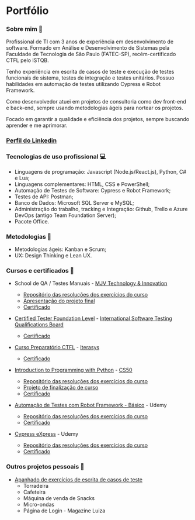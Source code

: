 # Portfólio

### Sobre mim 👋
Profissional de TI com 3 anos de experiência em desenvolvimento de software. 
Formado em Análise e Desenvolvimento de Sistemas pela Faculdade de Tecnologia de São Paulo (FATEC-SP), recém-certificado CTFL pelo ISTQB. 

Tenho experiência em escrita de casos de teste e execução de testes funcionais de sistema, testes de integração e testes unitários. Possuo habilidades em automação de testes utilizando Cypress e Robot Framework.

Como desenvolvedor atuei em projetos de consultoria como dev front-end e back-end, sempre usando metodologias ágeis para nortear os projetos. 

Focado em garantir a qualidade e eficiência dos projetos, sempre buscando aprender e me aprimorar.

### [Perfil do Linkedin](https://www.linkedin.com/in/thyago-augusto)

### Tecnologias de uso profissional 💻
 * Linguagens de programação: Javascript (Node.js/React.js), Python, C# e Lua;
 * Linguagens complementares: HTML, CSS e PowerShell;
 * Automação de Testes de Software: Cypress e Robot Framework;
 * Testes de API: Postman;
 * Banco de Dados: Microsoft SQL Server e MySQL;
 * Administração do trabalho, tracking e Integração: Github, Trello e Azure DevOps (antigo Team Foundation Server);
 * Pacote Office.

### Metodologias 📁
 * Metodologias ágeis: Kanban e Scrum;
 * UX: Design Thinking e Lean UX.

### Cursos e certificados 📓
 * School de QA / Testes Manuais - [MJV Technology & Innovation](https://www.mjvinnovation.com/pt-br/)
    * [Repositório das resoluções dos exercícios do curso](https://drive.google.com/drive/folders/1B95TjsZy1PxYg-9-wFWVTt-KOAHDdNgq?usp=sharing)
    * [Apresentação do projeto final](https://gamma.app/docs/Apresentacao-Projeto-Final--4c1tsmi58jp5vzk?mode=doc)
    * [Certificado](https://www.linkedin.com/in/thyago-augusto/details/certifications/1722889353968/single-media-viewer/?profileId=ACoAABifiOIBZsPrEpTxbc96ez3lekhynESkLPY)

* [Certified Tester Foundation Level](https://www.istqb.org/certifications/certified-tester-foundation-level) - [International Software Testing Qualifications Board](https://www.istqb.org/)
    * [Certificado](https://www.credly.com/badges/f2729948-b129-4e5e-abbe-f7f3d8e5933a/public_url)

* [Curso Preparatório CTFL](https://iterasys.com.br/pt/ctfl) - [Iterasys](https://iterasys.com.br/pt)
    * [Certificado](https://iterasys.com/pluginfile.php?file=%2F1%2Ftool_certificate%2Fissues%2F1720029531%2F4029456356TA.pdf)

* [Introduction to Programming with Python](https://cs50.harvard.edu/python/2022/) - [CS50](https://www.edx.org/cs50)
    * [Repositório das resoluções dos exercícios do curso](https://github.com/Thyagof/python_studies)
    * [Projeto de finalização de curso](https://youtu.be/dXyVjyo1i3o)
    * [Certificado](https://www.linkedin.com/in/thyago-augusto/details/certifications/1720896173964/single-media-viewer/?type=DOCUMENT&profileId=ACoAABifiOIBZsPrEpTxbc96ez3lekhynESkLPY)

* [Automação de Testes com Robot Framework - Básico](https://www.udemy.com/course/automacao-de-testes-com-robot-framework-basico/) - Udemy
    * [Repositório das resoluções dos exercícios do curso](https://github.com/Thyagof/aprendendo-robot)
    * [Certificado](https://www.udemy.com/certificate/UC-a20bc640-93c5-41e5-91de-dd28410cbc56/)

* [Cypress eXpress](https://www.udemy.com/course/cypress-express/) - Udemy
    * [Repositório das resoluções dos exercícios do curso](https://github.com/Thyagof/cypress_studies)
    * [Certificado](https://www.udemy.com/certificate/UC-91adc26a-3765-4fa1-9425-5e01a1c940f5/)

### Outros projetos pessoais 💾
* [Apanhado de exercícios de escrita de casos de teste](https://docs.google.com/spreadsheets/d/1aO6W5FllPl4hPlTOQcLY_QBpg9fhkSnxf9z-4im6mlo/edit?gid=0#gid=0)
    * Torradeira
    * Cafeteira
    * Máquina de venda de Snacks
    * Micro-ondas
    * Página de Login - Magazine Luiza